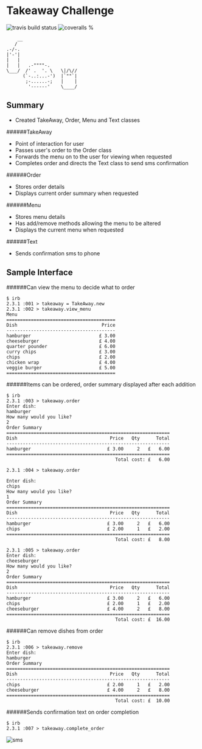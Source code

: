 Takeaway Challenge
=================
![travis build status](https://travis-ci.org/kennbarr/takeaway-challenge.svg?branch=master)
![coveralls %](https://camo.githubusercontent.com/4737694e90d77508f7479936da33cefdf92ee345/68747470733a2f2f636f766572616c6c732e696f2f6275696c64732f363436393534302f6261646765)

```
    __
   /
.-/-.
|'-'|
|   |
|   |   .-""""-.
\___/  /' .  '. \   \|/\//
      (`-..:...-')  |`""`|
       ;-......-;   |    |
        '------'    \____/

```

Summary
---------

* Created TakeAway, Order, Menu and Text classes

######TakeAway
* Point of interaction for user
* Passes user's order to the Order class
* Forwards the menu on to the user for viewing when requested
* Completes order and directs the Text class to send sms confirmation

######Order
* Stores order details
* Displays current order summary when requested

######Menu
* Stores menu details
* Has add/remove methods allowing the menu to be altered
* Displays the current menu when requested
 
######Text
* Sends confirmation sms to phone

Sample Interface
-------

######Can view the menu to decide what to order
```
$ irb
2.3.1 :001 > takeaway = TakeAway.new
2.3.1 :002 > takeaway.view_menu
Menu
========================================
Dish                               Price
----------------------------------------
hamburger                         £ 3.00
cheeseburger                      £ 4.00
quarter pounder                   £ 6.00
curry chips                       £ 3.00
chips                             £ 2.00
chicken wrap                      £ 4.00
veggie burger                     £ 5.00
========================================
```

######Items can be ordered, order summary displayed after each addition
```
$ irb
2.3.1 :003 > takeaway.order
Enter dish:
hamburger
How many would you like?
2
Order Summary
============================================================
Dish                                  Price   Qty      Total
------------------------------------------------------------
hamburger                            £ 3.00     2   £   6.00
============================================================
                                        Total cost: £   6.00

2.3.1 :004 > takeaway.order

Enter dish:
chips
How many would you like?
1
Order Summary
============================================================
Dish                                  Price   Qty      Total
------------------------------------------------------------
hamburger                            £ 3.00     2   £   6.00
chips                                £ 2.00     1   £   2.00
============================================================
                                        Total cost: £   8.00

2.3.1 :005 > takeaway.order
Enter dish:
cheeseburger
How many would you like?
2
Order Summary
============================================================
Dish                                  Price   Qty      Total
------------------------------------------------------------
hamburger                            £ 3.00     2   £   6.00
chips                                £ 2.00     1   £   2.00
cheeseburger                         £ 4.00     2   £   8.00
============================================================
                                        Total cost: £  16.00                    
```

######Can remove dishes from order
```
$ irb
2.3.1 :006 > takeaway.remove
Enter dish:
hamburger
Order Summary
============================================================
Dish                                  Price   Qty      Total
------------------------------------------------------------
chips                                £ 2.00     1   £   2.00
cheeseburger                         £ 4.00     2   £   8.00
============================================================
                                        Total cost: £  10.00
```

######Sends confirmation text on order completion
```
$ irb
2.3.1 :007 > takeaway.complete_order
```
![sms](http://www.kennethbarrett.com//sms.jpg)
